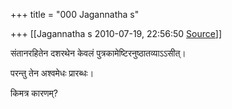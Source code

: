 +++
title = "000 Jagannatha s"

+++
[[Jagannatha s	2010-07-19, 22:56:50 [Source](https://groups.google.com/g/bvparishat/c/tlv3bg-5VMA)]]



संतानरहितेन दशरथेन केवलं पुत्रकामेष्टिरनुष्ठातव्याऽऽसीत्।



परन्तु तेन अश्वमेधः प्रारब्धः।



किमत्र कारणम्?

